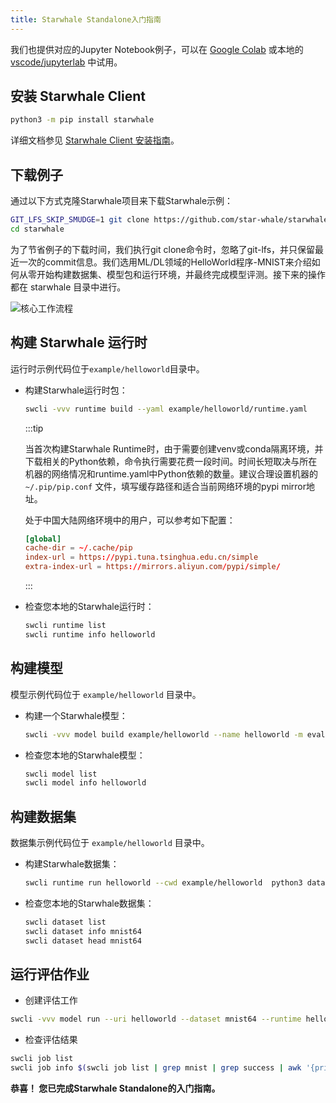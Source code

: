 ```yaml
---
title: Starwhale Standalone入门指南
---
```


我们也提供对应的Jupyter Notebook例子，可以在 [Google Colab](https://colab.research.google.com/github/star-whale/starwhale/blob/main/example/notebooks/quickstart-standalone.ipynb) 或本地的 [vscode/jupyterlab](https://github.com/star-whale/starwhale/blob/main/example/notebooks/quickstart-standalone.ipynb) 中试用。

## 安装 Starwhale Client

```bash
python3 -m pip install starwhale
```

详细文档参见 [Starwhale Client 安装指南](swcli/installation)。

## 下载例子

通过以下方式克隆Starwhale项目来下载Starwhale示例：

```bash
GIT_LFS_SKIP_SMUDGE=1 git clone https://github.com/star-whale/starwhale.git --depth 1
cd starwhale
```

为了节省例子的下载时间，我们执行git clone命令时，忽略了git-lfs，并只保留最近一次的commit信息。我们选用ML/DL领域的HelloWorld程序-MNIST来介绍如何从零开始构建数据集、模型包和运行环境，并最终完成模型评测。接下来的操作都在 starwhale 目录中进行。

![核心工作流程](https://starwhale-examples.oss-cn-beijing.aliyuncs.com/docs/standalone-core-workflow.gif)

## 构建 Starwhale 运行时

运行时示例代码位于`example/helloworld`目录中。

- 构建Starwhale运行时包：

  ```bash
  swcli -vvv runtime build --yaml example/helloworld/runtime.yaml
  ```

  :::tip

  当首次构建Starwhale Runtime时，由于需要创建venv或conda隔离环境，并下载相关的Python依赖，命令执行需要花费一段时间。时间长短取决与所在机器的网络情况和runtime.yaml中Python依赖的数量。建议合理设置机器的 `~/.pip/pip.conf` 文件，填写缓存路径和适合当前网络环境的pypi mirror地址。

  处于中国大陆网络环境中的用户，可以参考如下配置：

    ```conf
    [global]
    cache-dir = ~/.cache/pip
    index-url = https://pypi.tuna.tsinghua.edu.cn/simple
    extra-index-url = https://mirrors.aliyun.com/pypi/simple/
    ```

  :::

- 检查您本地的Starwhale运行时：

  ```bash
  swcli runtime list
  swcli runtime info helloworld
  ```

## 构建模型

模型示例代码位于 `example/helloworld` 目录中。

- 构建一个Starwhale模型：

  ```bash
  swcli -vvv model build example/helloworld --name helloworld -m evaluation --runtime helloworld
  ```

- 检查您本地的Starwhale模型：

  ```bash
  swcli model list
  swcli model info helloworld
  ```

## 构建数据集

数据集示例代码位于 `example/helloworld` 目录中。

- 构建Starwhale数据集：

  ```bash
  swcli runtime run helloworld --cwd example/helloworld  python3 dataset.py
  ```

- 检查您本地的Starwhale数据集：

  ```bash
  swcli dataset list
  swcli dataset info mnist64
  swcli dataset head mnist64
  ```

## 运行评估作业

- 创建评估工作

 ```bash
 swcli -vvv model run --uri helloworld --dataset mnist64 --runtime helloworld
 ```

- 检查评估结果

 ```bash
 swcli job list
 swcli job info $(swcli job list | grep mnist | grep success | awk '{print $1}' | head -n 1)
 ```

**恭喜！ 您已完成Starwhale Standalone的入门指南。**
